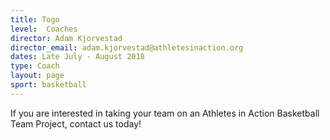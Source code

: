 ```yaml
---
title: Togo
level:  Coaches
director: Adam Kjorvestad
director_email: adam.kjorvestad@athletesinaction.org
dates: Late July - August 2018
type: Coach
layout: page
sport: basketball
---
```

If you are interested in taking your team on an Athletes in Action Basketball Team Project, contact us today!